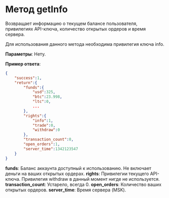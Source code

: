 # Метод getInfo

Возвращает информацию о текущем балансе пользователя, привилегиях API-ключа, количество открытых ордеров и время сервера.

Для использования данного метода необходима привилегия ключа info.

**Параметры**:
Нету.

**Пример ответа**:
```json
{
	"success":1,
	"return":{
		"funds":{
			"usd":325,
			"btc":23.998,
			"ltc":0,
			...
		},
		"rights":{
			"info":1,
			"trade":0,
			"withdraw":0
		},
		"transaction_count":0,
		"open_orders":1,
		"server_time":1342123547
	}
}
```

**funds**: Баланс аккаунта доступный к использованию. Не включает деньги на ваших открытых ордерах.
**rights**: Привилегии текущего API-ключа. Привилегия withdraw в данный момент нигде не используется.
**transaction_count**: Устарело, всегда 0.
**open_orders**: Количество ваших открытых ордеров.
**server_time**: Время сервера (MSK).
